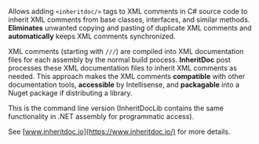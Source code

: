 ﻿Allows adding `<inheritdoc/>` tags to XML comments in C# source code to inherit XML comments from base classes, interfaces, and similar methods. **Eliminates** unwanted copying and pasting of duplicate XML comments and **automatically** keeps XML comments synchronized.

XML comments (starting with `///`) are compiled into XML documentation files for each assembly by the normal build process. **InheritDoc** post processes these XML documentation files to inherit XML comments as needed. This approach makes the XML comments **compatible** with other documentation tools, **accessible** by Intellisense, and **packagable** into a Nuget package if distributing a library.

This is the command line version (InheritDocLib contains the same functionality in .NET assembly for programmatic access).

See [www.inheritdoc.io](https://www.inheritdoc.io/) for more details.

